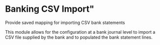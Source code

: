 # Banking CSV Import"

Provide saved mapping for importing CSV bank statements

This module allows for the configuration at a bank journal level to
import a CSV file supplied by the bank and to populated the
bank statement lines.
